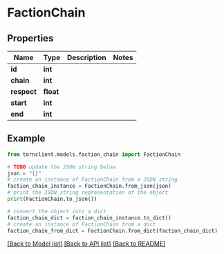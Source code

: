 # FactionChain


## Properties

Name | Type | Description | Notes
------------ | ------------- | ------------- | -------------
**id** | **int** |  | 
**chain** | **int** |  | 
**respect** | **float** |  | 
**start** | **int** |  | 
**end** | **int** |  | 

## Example

```python
from tornclient.models.faction_chain import FactionChain

# TODO update the JSON string below
json = "{}"
# create an instance of FactionChain from a JSON string
faction_chain_instance = FactionChain.from_json(json)
# print the JSON string representation of the object
print(FactionChain.to_json())

# convert the object into a dict
faction_chain_dict = faction_chain_instance.to_dict()
# create an instance of FactionChain from a dict
faction_chain_from_dict = FactionChain.from_dict(faction_chain_dict)
```
[[Back to Model list]](../README.md#documentation-for-models) [[Back to API list]](../README.md#documentation-for-api-endpoints) [[Back to README]](../README.md)


